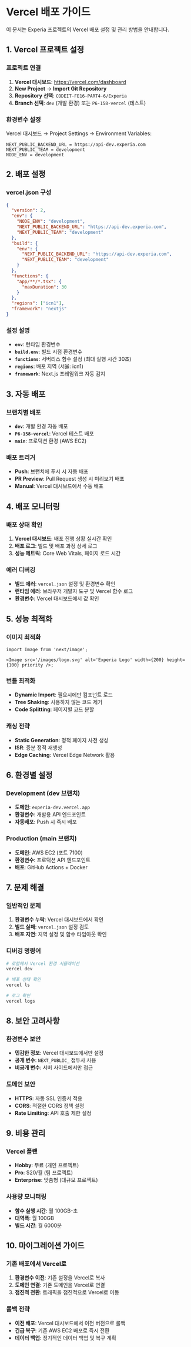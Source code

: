 # Vercel 배포 가이드

이 문서는 Experia 프로젝트의 Vercel 배포 설정 및 관리 방법을 안내합니다.

## 1. Vercel 프로젝트 설정

### **프로젝트 연결**

1. **Vercel 대시보드**: https://vercel.com/dashboard
2. **New Project** → **Import Git Repository**
3. **Repository 선택**: `CODEIT-FE16-PART4-6/Experia`
4. **Branch 선택**: `dev` (개발 환경) 또는 `P6-158-vercel` (테스트)

### **환경변수 설정**

Vercel 대시보드 → Project Settings → Environment Variables:

```
NEXT_PUBLIC_BACKEND_URL = https://api-dev.experia.com
NEXT_PUBLIC_TEAM = development
NODE_ENV = development
```

## 2. 배포 설정

### **vercel.json 구성**

```json
{
  "version": 2,
  "env": {
    "NODE_ENV": "development",
    "NEXT_PUBLIC_BACKEND_URL": "https://api-dev.experia.com",
    "NEXT_PUBLIC_TEAM": "development"
  },
  "build": {
    "env": {
      "NEXT_PUBLIC_BACKEND_URL": "https://api-dev.experia.com",
      "NEXT_PUBLIC_TEAM": "development"
    }
  },
  "functions": {
    "app/**/*.tsx": {
      "maxDuration": 30
    }
  },
  "regions": ["icn1"],
  "framework": "nextjs"
}
```

### **설정 설명**

- **`env`**: 런타임 환경변수
- **`build.env`**: 빌드 시점 환경변수
- **`functions`**: 서버리스 함수 설정 (최대 실행 시간 30초)
- **`regions`**: 배포 지역 (서울: icn1)
- **`framework`**: Next.js 프레임워크 자동 감지

## 3. 자동 배포

### **브랜치별 배포**

- **`dev`**: 개발 환경 자동 배포
- **`P6-158-vercel`**: Vercel 테스트 배포
- **`main`**: 프로덕션 환경 (AWS EC2)

### **배포 트리거**

- **Push**: 브랜치에 푸시 시 자동 배포
- **PR Preview**: Pull Request 생성 시 미리보기 배포
- **Manual**: Vercel 대시보드에서 수동 배포

## 4. 배포 모니터링

### **배포 상태 확인**

1. **Vercel 대시보드**: 배포 진행 상황 실시간 확인
2. **배포 로그**: 빌드 및 배포 과정 상세 로그
3. **성능 메트릭**: Core Web Vitals, 페이지 로드 시간

### **에러 디버깅**

- **빌드 에러**: `vercel.json` 설정 및 환경변수 확인
- **런타임 에러**: 브라우저 개발자 도구 및 Vercel 함수 로그
- **환경변수**: Vercel 대시보드에서 값 확인

## 5. 성능 최적화

### **이미지 최적화**

```tsx
import Image from 'next/image';

<Image src='/images/logo.svg' alt='Experia Logo' width={200} height={100} priority />;
```

### **번들 최적화**

- **Dynamic Import**: 필요시에만 컴포넌트 로드
- **Tree Shaking**: 사용하지 않는 코드 제거
- **Code Splitting**: 페이지별 코드 분할

### **캐싱 전략**

- **Static Generation**: 정적 페이지 사전 생성
- **ISR**: 증분 정적 재생성
- **Edge Caching**: Vercel Edge Network 활용

## 6. 환경별 설정

### **Development (dev 브랜치)**

- **도메인**: `experia-dev.vercel.app`
- **환경변수**: 개발용 API 엔드포인트
- **자동배포**: Push 시 즉시 배포

### **Production (main 브랜치)**

- **도메인**: AWS EC2 (포트 7100)
- **환경변수**: 프로덕션 API 엔드포인트
- **배포**: GitHub Actions + Docker

## 7. 문제 해결

### **일반적인 문제**

1. **환경변수 누락**: Vercel 대시보드에서 확인
2. **빌드 실패**: `vercel.json` 설정 검토
3. **배포 지연**: 지역 설정 및 함수 타임아웃 확인

### **디버깅 명령어**

```bash
# 로컬에서 Vercel 환경 시뮬레이션
vercel dev

# 배포 상태 확인
vercel ls

# 로그 확인
vercel logs
```

## 8. 보안 고려사항

### **환경변수 보안**

- **민감한 정보**: Vercel 대시보드에서만 설정
- **공개 변수**: `NEXT_PUBLIC_` 접두사 사용
- **비공개 변수**: 서버 사이드에서만 접근

### **도메인 보안**

- **HTTPS**: 자동 SSL 인증서 적용
- **CORS**: 적절한 CORS 정책 설정
- **Rate Limiting**: API 호출 제한 설정

## 9. 비용 관리

### **Vercel 플랜**

- **Hobby**: 무료 (개인 프로젝트)
- **Pro**: $20/월 (팀 프로젝트)
- **Enterprise**: 맞춤형 (대규모 프로젝트)

### **사용량 모니터링**

- **함수 실행 시간**: 월 100GB-초
- **대역폭**: 월 100GB
- **빌드 시간**: 월 6000분

## 10. 마이그레이션 가이드

### **기존 배포에서 Vercel로**

1. **환경변수 이전**: 기존 설정을 Vercel로 복사
2. **도메인 연결**: 기존 도메인을 Vercel로 연결
3. **점진적 전환**: 트래픽을 점진적으로 Vercel로 이동

### **롤백 전략**

- **이전 배포**: Vercel 대시보드에서 이전 버전으로 롤백
- **긴급 복구**: 기존 AWS EC2 배포로 즉시 전환
- **데이터 백업**: 정기적인 데이터 백업 및 복구 계획
